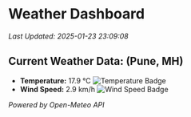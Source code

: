 
# Weather Dashboard

_Last Updated: 2025-01-23 23:09:08_

## Current Weather Data: (Pune, MH)
- **Temperature:** 17.9 °C ![Temperature Badge](https://img.shields.io/badge/Temperature-Low%20Temp-blue)
- **Wind Speed:** 2.9 km/h ![Wind Speed Badge](https://img.shields.io/badge/Wind%20Speed-Low%20Wind-blue)

*Powered by Open-Meteo API*
